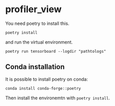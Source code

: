 # profiler_view

You need poetry to install this.

```
poetry install
```

and run the virtual environment.

```
poetry run tensorboard --logdir "pathtologs"
```

## Conda installation

It is possible to install poetry on conda:

```
conda install conda-forge::poetry
``` 

Then install the environemtn with `poetry install`.
